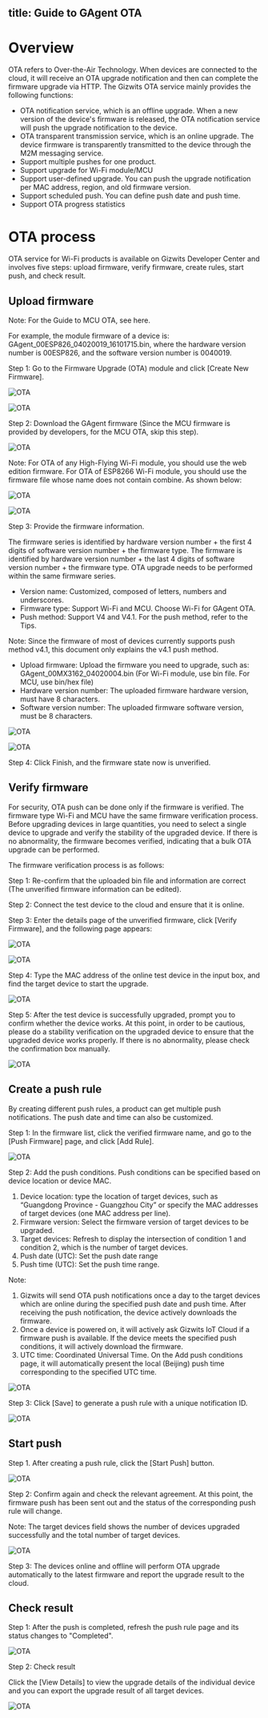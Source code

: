 title: Guide to GAgent OTA 
---

# Overview

OTA refers to Over-the-Air Technology. When devices are connected to the cloud, it will receive an OTA upgrade notification and then can complete the firmware upgrade via HTTP. The Gizwits OTA service mainly provides the following functions:

* OTA notification service, which is an offline upgrade. When a new version of the device's firmware is released, the OTA notification service will push the upgrade notification to the device.
* OTA transparent transmission service, which is an online upgrade. The device firmware is transparently transmitted to the device through the M2M messaging service.
* Support multiple pushes for one product.
* Support upgrade for Wi-Fi module/MCU
* Support user-defined upgrade. You can push the upgrade notification per MAC address, region, and old firmware version.
* Support scheduled push. You can define push date and push time.
* Support OTA progress statistics

# OTA process

OTA service for Wi-Fi products is available on Gizwits Developer Center and involves five steps: upload firmware, verify firmware, create rules, start push, and check result.

## Upload firmware

Note: For the Guide to MCU OTA, see here.

For example, the module firmware of a device is: GAgent_00ESP826_04020019_16101715.bin, where the hardware version number is 00ESP826, and the software version number is 0040019.

Step 1: Go to the Firmware Upgrade (OTA) module and click [Create New Firmware].
 
![OTA](../../../assets/en-us/UserManual/GAgentOTA/11.png) 

![OTA](../../../assets/en-us/UserManual/GAgentOTA/12.png) 

Step 2: Download the GAgent firmware (Since the MCU firmware is provided by developers, for the MCU OTA, skip this step).

![OTA](../../../assets/en-us/UserManual/GAgentOTA/13.png) 

Note: For OTA of any High-Flying Wi-Fi module, you should use the web edition firmware. For OTA of ESP8266 Wi-Fi module, you should use the firmware file whose name does not contain combine. As shown below:

![OTA](../../../assets/en-us/UserManual/GAgentOTA/14.png) 

![OTA](../../../assets/en-us/UserManual/GAgentOTA/15.png)  

Step 3: Provide the firmware information.

The firmware series is identified by hardware version number + the first 4 digits of software version number + the firmware type. The firmware is identified by hardware version number + the last 4 digits of software version number + the firmware type. OTA upgrade needs to be performed within the same firmware series.

* Version name: Customized, composed of letters, numbers and underscores.
* Firmware type: Support Wi-Fi and MCU. Choose Wi-Fi for GAgent OTA.
* Push method: Support V4 and V4.1. For the push method, refer to the Tips.

Note: Since the firmware of most of devices currently supports push method v4.1, this document only explains the v4.1 push method.

* Upload firmware: Upload the firmware you need to upgrade, such as: GAgent_00MX3162_04020004.bin (For Wi-Fi module, use bin file. For MCU, use bin/hex file)
* Hardware version number: The uploaded firmware hardware version, must have 8 characters.
* Software version number: The uploaded firmware software version, must be 8 characters.

![OTA](../../../assets/en-us/UserManual/GAgentOTA/16.png) 

![OTA](../../../assets/en-us/UserManual/GAgentOTA/17.png)  
 

Step 4: Click Finish, and the firmware state now is unverified.

## Verify firmware

For security, OTA push can be done only if the firmware is verified. The firmware type Wi-Fi and MCU have the same firmware verification process. Before upgrading devices in large quantities, you need to select a single device to upgrade and verify the stability of the upgraded device. If there is no abnormality, the firmware becomes verified, indicating that a bulk OTA upgrade can be performed.

The firmware verification process is as follows:

Step 1: Re-confirm that the uploaded bin file and information are correct (The unverified firmware information can be edited).

Step 2: Connect the test device to the cloud and ensure that it is online.

Step 3: Enter the details page of the unverified firmware, click [Verify Firmware], and the following page appears:

![OTA](../../../assets/en-us/UserManual/GAgentOTA/18.png) 

![OTA](../../../assets/en-us/UserManual/GAgentOTA/19.png)  
 

Step 4: Type the MAC address of the online test device in the input box, and find the target device to start the upgrade.

![OTA](../../../assets/en-us/UserManual/GAgentOTA/20.png)  

Step 5: After the test device is successfully upgraded, prompt you to confirm whether the device works. At this point, in order to be cautious, please do a stability verification on the upgraded device to ensure that the upgraded device works properly. If there is no abnormality, please check the confirmation box manually.

![OTA](../../../assets/en-us/UserManual/GAgentOTA/21.png) 
 
## Create a push rule

By creating different push rules, a product can get multiple push notifications. The push date and time can also be customized.

Step 1: In the firmware list, click the verified firmware name, and go to the [Push Firmware] page, and click [Add Rule].

![OTA](../../../assets/en-us/UserManual/GAgentOTA/22.png)  

Step 2: Add the push conditions. Push conditions can be specified based on device location or device MAC.

1. Device location: type the location of target devices, such as “Guangdong Province - Guangzhou City” or specify the MAC addresses of target devices (one MAC address per line).
2. Firmware version: Select the firmware version of target devices to be upgraded.
3. Target devices: Refresh to display the intersection of condition 1 and condition 2, which is the number of target devices.
4. Push date (UTC): Set the push date range
5. Push time (UTC): Set the push time range.

Note:

1. Gizwits will send OTA push notifications once a day to the target devices which are online during the specified push date and push time. After receiving the push notification, the device actively downloads the firmware.
2. Once a device is powered on, it will actively ask Gizwits IoT Cloud if a firmware push is available. If the device meets the specified push conditions, it will actively download the firmware.
3. UTC time: Coordinated Universal Time. On the Add push conditions page, it will automatically present the local (Beijing) push time corresponding to the specified UTC time.

![OTA](../../../assets/en-us/UserManual/GAgentOTA/23.png)  

Step 3: Click [Save] to generate a push rule with a unique notification ID.

![OTA](../../../assets/en-us/UserManual/GAgentOTA/24.png) 
 
## Start push

Step 1. After creating a push rule, click the [Start Push] button.

![OTA](../../../assets/en-us/UserManual/GAgentOTA/25.png)  

Step 2: Confirm again and check the relevant agreement. At this point, the firmware push has been sent out and the status of the corresponding push rule will change. 

Note: The target devices field shows the number of devices upgraded successfully and the total number of target devices.

![OTA](../../../assets/en-us/UserManual/GAgentOTA/26.png)  

Step 3: The devices online and offline will perform OTA upgrade automatically to the latest firmware and report the upgrade result to the cloud.

## Check result

Step 1: After the push is completed, refresh the push rule page and its status changes to "Completed".

![OTA](../../../assets/en-us/UserManual/GAgentOTA/27.png)  

Step 2: Check result

Click the [View Details] to view the upgrade details of the individual device and you can export the upgrade result of all target devices.
 
![OTA](../../../assets/en-us/UserManual/GAgentOTA/28.png) 
